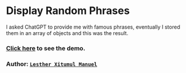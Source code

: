 # Display Random Phrases

I asked ChatGPT to provide me with famous phrases, eventually I stored them in an array of objects and this was the result.

### [Click here](lestherxm.github.io/random-quotes) to see the demo.
### Author: [`Lesther Xitumul Manuel`](https://www.andoti.com)
